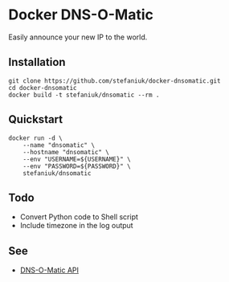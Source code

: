 Docker DNS-O-Matic
==================

Easily announce your new IP to the world.

Installation
------------

    git clone https://github.com/stefaniuk/docker-dnsomatic.git
    cd docker-dnsomatic
    docker build -t stefaniuk/dnsomatic --rm .

Quickstart
----------

    docker run -d \
        --name "dnsomatic" \
        --hostname "dnsomatic" \
        --env "USERNAME=${USERNAME}" \
        --env "PASSWORD=${PASSWORD}" \
        stefaniuk/dnsomatic

Todo
----

 * Convert Python code to Shell script
 * Include timezone in the log output

See
---

 * [DNS-O-Matic API](https://www.dnsomatic.com/wiki/api)
